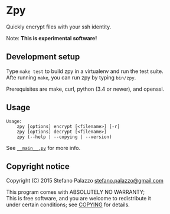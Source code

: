 # Zpy

Quickly encrypt files with your ssh identity.

Note: **This is experimental software!**

## Development setup

Type `make test` to build zpy in a virtualenv and run the test suite.  
Afte running `make`, you can run zpy by typing `bin/zpy`.

Prerequisites are make, curl, python (3.4 or newer), and openssl.

## Usage

    Usage:
        zpy [options] encrypt [<filename>] [-r]
        zpy [options] decrypt [<filename>]
        zpy (--help | --copying | --version)

See [`__main__.py`](zpy/__main__.py) for more info.

## Copyright notice

Copyright (C) 2015  Stefano Palazzo <stefano.palazzo@gmail.com>

This program comes with ABSOLUTELY NO WARRANTY;  
This is free software, and you are welcome to redistribute it  
under certain conditions; see [COPYING](COPYING) for details.
